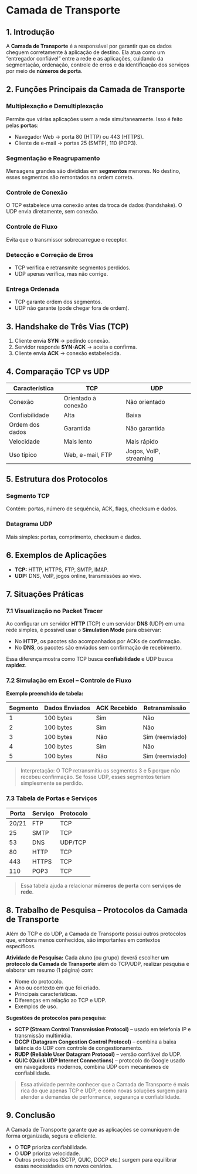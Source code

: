 # Camada de Transporte

## 1. Introdução

A **Camada de Transporte** é a responsável por garantir que os dados cheguem corretamente à aplicação de destino. Ela atua como um “entregador confiável” entre a rede e as aplicações, cuidando da segmentação, ordenação, controle de erros e da identificação dos serviços por meio de **números de porta**.


## 2. Funções Principais da Camada de Transporte

### Multiplexação e Demultiplexação

Permite que várias aplicações usem a rede simultaneamente. Isso é feito pelas **portas**:

* Navegador Web → porta 80 (HTTP) ou 443 (HTTPS).
* Cliente de e-mail → portas 25 (SMTP), 110 (POP3).

### Segmentação e Reagrupamento

Mensagens grandes são divididas em **segmentos** menores. No destino, esses segmentos são remontados na ordem correta.

### Controle de Conexão

O TCP estabelece uma conexão antes da troca de dados (handshake). O UDP envia diretamente, sem conexão.

### Controle de Fluxo

Evita que o transmissor sobrecarregue o receptor.

### Detecção e Correção de Erros

* TCP verifica e retransmite segmentos perdidos.
* UDP apenas verifica, mas não corrige.

### Entrega Ordenada

* TCP garante ordem dos segmentos.
* UDP não garante (pode chegar fora de ordem).


## 3. Handshake de Três Vias (TCP)

1. Cliente envia **SYN** → pedindo conexão.
2. Servidor responde **SYN-ACK** → aceita e confirma.
3. Cliente envia **ACK** → conexão estabelecida.


## 4. Comparação TCP vs UDP

| Característica  | TCP                 | UDP                    |
| --------------- | ------------------- | ---------------------- |
| Conexão         | Orientado à conexão | Não orientado          |
| Confiabilidade  | Alta                | Baixa                  |
| Ordem dos dados | Garantida           | Não garantida          |
| Velocidade      | Mais lento          | Mais rápido            |
| Uso típico      | Web, e-mail, FTP    | Jogos, VoIP, streaming |


## 5. Estrutura dos Protocolos

### Segmento TCP

Contém: portas, número de sequência, ACK, flags, checksum e dados.

### Datagrama UDP

Mais simples: portas, comprimento, checksum e dados.


## 6. Exemplos de Aplicações

* **TCP:** HTTP, HTTPS, FTP, SMTP, IMAP.
* **UDP:** DNS, VoIP, jogos online, transmissões ao vivo.


## 7. Situações Práticas

### 7.1 Visualização no Packet Tracer

Ao configurar um servidor **HTTP** (TCP) e um servidor **DNS** (UDP) em uma rede simples, é possível usar o **Simulation Mode** para observar:

* No **HTTP**, os pacotes são acompanhados por ACKs de confirmação.
* No **DNS**, os pacotes são enviados sem confirmação de recebimento.

Essa diferença mostra como TCP busca **confiabilidade** e UDP busca **rapidez**.


### 7.2 Simulação em Excel – Controle de Fluxo

**Exemplo preenchido de tabela:**

| Segmento | Dados Enviados | ACK Recebido | Retransmissão   |
| -------- | -------------- | ------------ | --------------- |
| 1        | 100 bytes      | Sim          | Não             |
| 2        | 100 bytes      | Sim          | Não             |
| 3        | 100 bytes      | Não          | Sim (reenviado) |
| 4        | 100 bytes      | Sim          | Não             |
| 5        | 100 bytes      | Não          | Sim (reenviado) |

> Interpretação: O TCP retransmitiu os segmentos 3 e 5 porque não recebeu confirmação.
> Se fosse UDP, esses segmentos teriam simplesmente se perdido.


### 7.3 Tabela de Portas e Serviços

| Porta | Serviço | Protocolo |
| ----- | ------- | --------- |
| 20/21 | FTP     | TCP       |
| 25    | SMTP    | TCP       |
| 53    | DNS     | UDP/TCP   |
| 80    | HTTP    | TCP       |
| 443   | HTTPS   | TCP       |
| 110   | POP3    | TCP       |

> Essa tabela ajuda a relacionar **números de porta** com **serviços de rede**.


## 8. Trabalho de Pesquisa – Protocolos da Camada de Transporte

Além do TCP e do UDP, a Camada de Transporte possui outros protocolos que, embora menos conhecidos, são importantes em contextos específicos.

**Atividade de Pesquisa:**
Cada aluno (ou grupo) deverá escolher **um protocolo da Camada de Transporte** além do TCP/UDP, realizar pesquisa e elaborar um resumo (1 página) com:

* Nome do protocolo.
* Ano ou contexto em que foi criado.
* Principais características.
* Diferenças em relação ao TCP e UDP.
* Exemplos de uso.

**Sugestões de protocolos para pesquisa:**

* **SCTP (Stream Control Transmission Protocol)** – usado em telefonia IP e transmissão multimídia.
* **DCCP (Datagram Congestion Control Protocol)** – combina a baixa latência do UDP com controle de congestionamento.
* **RUDP (Reliable User Datagram Protocol)** – versão confiável do UDP.
* **QUIC (Quick UDP Internet Connections)** – protocolo do Google usado em navegadores modernos, combina UDP com mecanismos de confiabilidade.

> Essa atividade permite conhecer que a Camada de Transporte é mais rica do que apenas TCP e UDP, e como novas soluções surgem para atender a demandas de performance, segurança e confiabilidade.


## 9. Conclusão

A Camada de Transporte garante que as aplicações se comuniquem de forma organizada, segura e eficiente.

* O **TCP** prioriza confiabilidade.
* O **UDP** prioriza velocidade.
* Outros protocolos (SCTP, QUIC, DCCP etc.) surgem para equilibrar essas necessidades em novos cenários.
